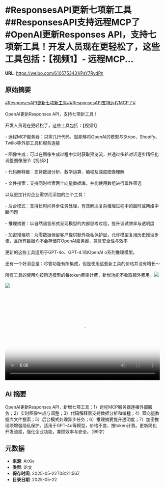 # #ResponsesAPI更新七项新工具##ResponsesAPI支持远程MCP了#OpenAI更新Responses API，支持七项新工具！开发人员现在更轻松了，这些工具包括：【视频1】- 远程MCP...

**URL**: https://weibo.com/6105753431/PsY7RvdPn

## 原始摘要

<a href="https://m.weibo.cn/search?containerid=231522type%3D1%26t%3D10%26q%3D%23ResponsesAPI%E6%9B%B4%E6%96%B0%E4%B8%83%E9%A1%B9%E6%96%B0%E5%B7%A5%E5%85%B7%23&amp;extparam=%23ResponsesAPI%E6%9B%B4%E6%96%B0%E4%B8%83%E9%A1%B9%E6%96%B0%E5%B7%A5%E5%85%B7%23" data-hide=""><span class="surl-text">#ResponsesAPI更新七项新工具#</span></a><a href="https://m.weibo.cn/search?containerid=231522type%3D1%26t%3D10%26q%3D%23ResponsesAPI%E6%94%AF%E6%8C%81%E8%BF%9C%E7%A8%8BMCP%E4%BA%86%23&amp;extparam=%23ResponsesAPI%E6%94%AF%E6%8C%81%E8%BF%9C%E7%A8%8BMCP%E4%BA%86%23" data-hide=""><span class="surl-text">#ResponsesAPI支持远程MCP了#</span></a><br><br>OpenAI更新Responses API，支持七项新工具！<br><br>开发人员现在更轻松了，这些工具包括：【视频1】<br><br>- 远程MCP服务器：只需几行代码，就能够将OpenAI的模型与Stripe、Shopify、Twilio等外部工具和服务连接<br><br>- 图像生成：可以在图像生成过程中实时获取预览流，并通过多轮对话逐步精细化调整图像细节【视频2】<br><br>- 代码解释器：支持数据分析、数学运算、编程及深度图像理解<br><br>- 文件搜索：支持同时检索两个向量数据库，并能使用数组进行属性筛选<br><br>以及更加针对企业需求而添加的三个工具：<br><br>- 后台模式：支持长时间异步任务处理，有效解决复杂推理过程中的超时或网络中断问题<br><br>- 推理摘要：以自然语言形式呈现模型的内部思考过程，提升调试效率与透明度<br><br>- 加密推理项：为零数据保留客户提供额外隐私保护层，允许模型复用历史推理步骤，且所有数据均不会存储在OpenAI服务器，兼具安全性与效率<br><br>更新的这些工具适用于GPT-4o、GPT-4.1和OpenAI o系列推理模型。<br><br>还有一个好消息是：尽管功能有所集成，但是使用这些新工具的价格并没有增长～<br><br>所有工具的使用均按所选模型的每token费率计费，新增功能不收取额外费用。<img style="" src="https://tvax1.sinaimg.cn/large/006Fd7o3ly1i1o1iaut5yj30k00k0mx4.jpg" referrerpolicy="no-referrer"><br><br><img style="" src="https://tvax2.sinaimg.cn/large/006Fd7o3ly1i1o1idzrgvj31hc0u0jtx.jpg" referrerpolicy="no-referrer"><br><br><br clear="both"><div style="clear: both"></div><video controls="controls" poster="https://tvax4.sinaimg.cn/orj480/006Fd7o3ly1i1o1iabl0mj30k00k0mx4.jpg" style="width: 100%"><source src="https://f.video.weibocdn.com/o0/l7nqcYHUlx08orcbdguA010412004nnu0E010.mp4?label=mp4_720p&amp;template=720x720.24.0&amp;ori=0&amp;ps=1CwnkDw1GXwCQx&amp;Expires=1747887363&amp;ssig=ShfWw9tFhS&amp;KID=unistore,video"><source src="https://f.video.weibocdn.com/o0/kZMm6Hcblx08orcb4eSA010412002gHv0E010.mp4?label=mp4_hd&amp;template=540x540.24.0&amp;ori=0&amp;ps=1CwnkDw1GXwCQx&amp;Expires=1747887363&amp;ssig=PQ6FTvcyE3&amp;KID=unistore,video"><source src="https://f.video.weibocdn.com/o0/f3IkBXa7lx08orcb1luo010412001jAq0E010.mp4?label=mp4_ld&amp;template=360x360.24.0&amp;ori=0&amp;ps=1CwnkDw1GXwCQx&amp;Expires=1747887363&amp;ssig=8SGOWspVCY&amp;KID=unistore,video"><p>视频无法显示，请前往<a href="https://video.weibo.com/show?fid=1034%3A5169042781306949" target="_blank" rel="noopener noreferrer">微博视频</a>观看。</p></video>

## AI 摘要

OpenAI更新Responses API，新增七项工具：1）远程MCP服务器连接外部服务；2）实时图像生成与调整；3）代码解释器支持数据分析和编程；4）双向量数据库文件搜索；5）后台模式处理异步任务；6）推理摘要提升透明度；7）加密推理项增强隐私保护。适用于GPT-4o等模型，价格不变，按token计费。更新简化开发流程，强化企业功能，兼顾效率与安全。（99字）

## 元数据

- **来源**: ArXiv
- **类型**: 论文
- **保存时间**: 2025-05-22T03:21:56Z
- **目录日期**: 2025-05-22
